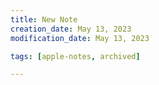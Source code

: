```yaml
---
title: New Note
creation_date: May 13, 2023
modification_date: May 13, 2023

tags: [apple-notes, archived]

---
```





